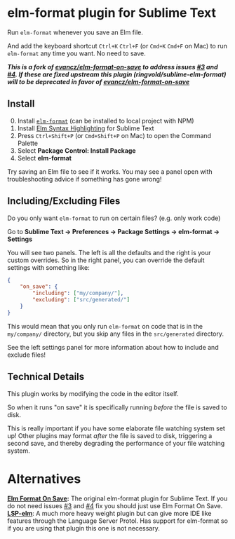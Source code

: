 # elm-format plugin for Sublime Text

Run `elm-format` whenever you save an Elm file.

And add the keyboard shortcut `Ctrl+K` `Ctrl+F` (or `Cmd+K` `Cmd+F` on Mac) to run `elm-format` any time you want. No need to save.


***This is a fork of [evancz/elm-format-on-save](https://github.com/evancz/elm-format-on-save) to address issues [#3](https://github.com/evancz/elm-format-on-save/issues/4) and [#4](https://github.com/evancz/elm-format-on-save/issues/4).
If these are fixed upstream this plugin (ringvold/sublime-elm-format) will to be deprecated in favor of [evancz/elm-format-on-save](https://github.com/evancz/elm-format-on-save)***

## Install

0. Install [`elm-format`](https://github.com/avh4/elm-format) (can be installed to local project with NPM)
1. Install [Elm Syntax Highlighting](https://github.com/evancz/elm-syntax-highlighting) for Sublime Text
2. Press `Ctrl+Shift+P` (or `Cmd+Shift+P` on Mac) to open the Command Palette
3. Select **Package Control: Install Package**
4. Select **elm-format**

Try saving an Elm file to see if it works. You may see a panel open with troubleshooting advice if something has gone wrong!


## Including/Excluding Files

Do you only want `elm-format` to run on certain files? (e.g. only work code)

Go to **Sublime Text -> Preferences -> Package Settings -> elm-format -> Settings**

You will see two panels. The left is all the defaults and the right is your custom overrides. So in the right panel, you can override the default settings with something like:

```json
{
    "on_save": {
        "including": ["my/company/"],
        "excluding": ["src/generated/"]
    }
}
```

This would mean that you only run `elm-format` on code that is in the `my/company/` directory, but you skip any files in the `src/generated` directory.

See the left settings panel for more information about how to include and exclude files!


## Technical Details

This plugin works by modifying the code in the editor itself.

So when it runs "on save" it is specifically running _before_ the file is saved to disk.

This is really important if you have some elaborate file watching system set up! Other plugins may format _after_ the file is saved to disk, triggering a second save, and thereby degrading the performance of your file watching system.

# Alternatives

**[Elm Format On Save](https://github.com/evancz/elm-format-on-save):** The original elm-format plugin for Sublime Text. If you do not need issues [#3](https://github.com/evancz/elm-format-on-save/issues/4) and [#4](https://github.com/evancz/elm-format-on-save/issues/4) fix you should just use Elm Format On Save.
**[LSP-elm](https://github.com/sublimelsp/LSP-elm)**: A much more heavy weight plugin but can give more IDE like features through the Language Server Protol. Has support for elm-format so if you are using that plugin this one is not necessary.
